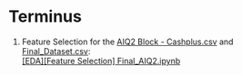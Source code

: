 # Terminus

1. Feature Selection for the [AIQ2 Block - Cashplus.csv](https://apsgrp-my.sharepoint.com/:x:/g/personal/james_coveney_cashplus_com/Ecug3rMiXjJApvfxQmHeh4sBkFJwgq5hGboj2FB80kB2jA?e=2K6Skl) and [Final_Dataset.csv](https://apsgrp-my.sharepoint.com/:x:/g/personal/james_coveney_cashplus_com/EeHpbiMrUzZGnxQGimFWQysBG8tfUYfW5nX0NI0Wx5oAHg?e=LcWJxg):    
  [[EDA][Feature Selection] Final_AIQ2.ipynb](https://github.com/hdychko/terminus/blob/master/notebooks/%5BEDA%5D%5BFeature%20Selection%5D%20Final_AIQ2.ipynb)
